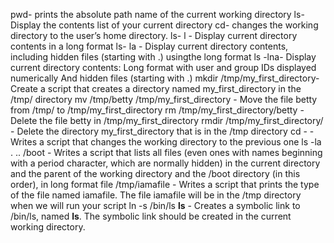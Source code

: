 pwd- prints the absolute path name of the current working directory
ls- Display the contents list of your current directory
cd- changes the working directory to the user’s home directory.
ls- l - Display current directory contents in a long format
ls- la - Display current directory contents, including hidden files (starting with .) usingthe long format
ls -lna- Display current directory contents: Long format with user and group IDs displayed numerically And hidden files (starting with .)
mkdir /tmp/my_first_directory- Create a script that creates a directory named my_first_directory in the /tmp/ directory
mv /tmp/betty /tmp/my_first_directory - Move the file betty from /tmp/ to /tmp/my_first_directory
rm /tmp/my_first_directory/betty - Delete the file betty in /tmp/my_first_directory
rmdir /tmp/my_first_directory/ - Delete the directory my_first_directory that is in the /tmp directory
cd - -Writes a script that changes the working directory to the previous one
ls -la . .. /boot - Writes a script that lists all files (even ones with names beginning with a period character, which are normally hidden) in the current directory and the parent of the working directory and the /boot directory (in this order), in long format
file /tmp/iamafile - Writes a script that prints the type of the file named iamafile. The file iamafile will be in the /tmp directory when we will run your script
ln -s /bin/ls __ls__ - Creates a symbolic link to /bin/ls, named __ls__. The symbolic link should be created in the current working directory.
